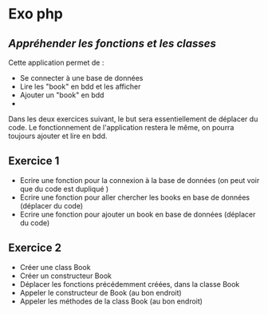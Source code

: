 # Exo php
## _Appréhender les fonctions et les classes_

Cette application permet de :

- Se connecter à une base de données
- Lire les "book" en bdd et les afficher
- Ajouter un "book" en bdd
- 
Dans les deux exercices suivant, le but sera essentiellement de déplacer du code.
Le fonctionnement de l'application restera le même, on pourra toujours ajouter et lire en bdd.


## Exercice 1
- Ecrire une fonction pour la connexion à la base de données (on peut voir que du code est dupliqué )
- Ecrire une fonction pour aller chercher les books en base de données (déplacer du code)
- Ecrire une fonction pour ajouter un book en base de données (déplacer du code)

## Exercice 2
- Créer une class Book
- Créer un constructeur Book
- Déplacer les fonctions précédemment créées, dans la classe Book
- Appeler le constructeur de Book (au bon endroit)
- Appeler les méthodes de la class Book  (au bon endroit)
